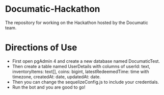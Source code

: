 # Documatic-Hackathon

The repository for working on the Hackathon hosted by the Documatic team.

# Directions of Use

-   First open pgAdmin 4 and create a new database named DocumaticTest.
-   Then create a table named UserDetails with columns of userId: text, inventoryItems: text[], coins: bigint, latestRedeemedTime: time with timezone, createdAt: date, updatedAt: date.
-   Then you can change the sequelizeConfig.js to include your credentials.
-   Run the bot and you are good to go!
